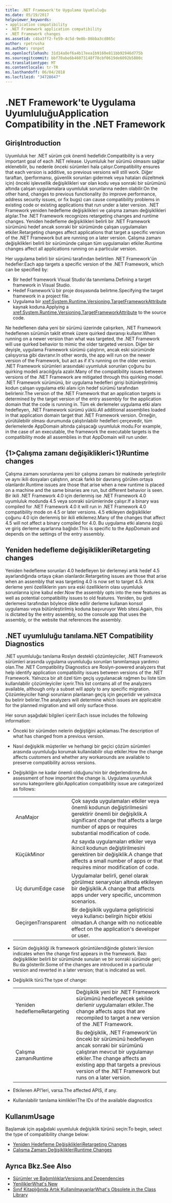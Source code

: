 ```yaml
---
title: .NET Framework'te Uygulama Uyumluluğu
ms.date: 05/19/2017
helpviewer_keywords:
- application compatibility
- .NET Framework application compatibility
- .NET Framework changes
ms.assetid: c4ba3ff2-fe59-4c5d-9e0b-86bba3cd865c
author: rpetrusha
ms.author: ronpet
ms.openlocfilehash: 31d14a8ef6a4b17eea1b9160e811bb92946d775b
ms.sourcegitcommit: bbf70abe6b46073148f78cbf0619de6092b5800c
ms.translationtype: MT
ms.contentlocale: tr-TR
ms.lasthandoff: 06/04/2018
ms.locfileid: "34728647"
---
```

# <a name="application-compatibility-in-the-net-framework"></a><span data-ttu-id="2bdc6-102">.NET Framework'te Uygulama Uyumluluğu</span><span class="sxs-lookup"><span data-stu-id="2bdc6-102">Application Compatibility in the .NET Framework</span></span>

## <a name="introduction"></a><span data-ttu-id="2bdc6-103">Giriş</span><span class="sxs-lookup"><span data-stu-id="2bdc6-103">Introduction</span></span>
<span data-ttu-id="2bdc6-104">Uyumluluk her .NET sürüm çok önemli hedefidir.</span><span class="sxs-lookup"><span data-stu-id="2bdc6-104">Compatibility is a very important goal of each .NET release.</span></span> <span data-ttu-id="2bdc6-105">Uyumluluk her sürümü olmasını sağlar eklenebilir, bu nedenle önceki sürümleri hala çalışır.</span><span class="sxs-lookup"><span data-stu-id="2bdc6-105">Compatibility ensures that each version is additive, so previous versions will still work.</span></span> <span data-ttu-id="2bdc6-106">Diğer taraftan, (performansı, güvenlik sorunları gidermek veya hataları düzeltmek için) önceki işlevsellik değişiklikleri var olan kodu veya sonraki bir sürümünü altında çalışan uygulamalara uyumluluk sorunlarına neden olabilir.</span><span class="sxs-lookup"><span data-stu-id="2bdc6-106">On the other hand, changes to previous functionality (to improve performance, address security issues, or fix bugs) can cause compatibility problems in existing code or existing applications that run under a later version.</span></span> <span data-ttu-id="2bdc6-107">.NET Framework yeniden hedefleme değişiklikleri ve çalışma zamanı değişiklikleri algılar.</span><span class="sxs-lookup"><span data-stu-id="2bdc6-107">The .NET Framework recognizes retargeting changes and runtime changes.</span></span> <span data-ttu-id="2bdc6-108">Yeniden hedefleme değişiklikleri belirli bir .NET Framework sürümünü hedef ancak sonraki bir sürümünde çalışan uygulamaları etkiler.</span><span class="sxs-lookup"><span data-stu-id="2bdc6-108">Retargeting changes affect applications that target a specific version of the .NET Framework but are running on a later version.</span></span> <span data-ttu-id="2bdc6-109">Çalışma zamanı değişiklikleri belirli bir sürümünde çalışan tüm uygulamaları etkiler.</span><span class="sxs-lookup"><span data-stu-id="2bdc6-109">Runtime changes affect all applications running on a particular version.</span></span>

<span data-ttu-id="2bdc6-110">Her uygulama belirli bir sürümü tarafından belirtilen .NET Framework'ün hedefler:</span><span class="sxs-lookup"><span data-stu-id="2bdc6-110">Each app targets a specific version of the .NET Framework, which can be specified by:</span></span>

* <span data-ttu-id="2bdc6-111">Bir hedef framework Visual Studio'da tanımlama.</span><span class="sxs-lookup"><span data-stu-id="2bdc6-111">Defining a target framework in Visual Studio.</span></span>
* <span data-ttu-id="2bdc6-112">Hedef Framework'ü bir proje dosyasında belirtme.</span><span class="sxs-lookup"><span data-stu-id="2bdc6-112">Specifying the target framework in a project file.</span></span>
* <span data-ttu-id="2bdc6-113">Uygulama bir <xref:System.Runtime.Versioning.TargetFrameworkAttribute> kaynak koduna.</span><span class="sxs-lookup"><span data-stu-id="2bdc6-113">Applying a <xref:System.Runtime.Versioning.TargetFrameworkAttribute> to the source code.</span></span>

<span data-ttu-id="2bdc6-114">Ne hedeflenen daha yeni bir sürümü üzerinde çalışırken, .NET Framework hedeflenen sürümün taklit etmek üzere quirked davranışı kullanır.</span><span class="sxs-lookup"><span data-stu-id="2bdc6-114">When running on a newer version than what was targeted, the .NET Framework will use quirked behavior to mimic the older targeted version.</span></span> <span data-ttu-id="2bdc6-115">Diğer bir deyişle, uygulama Framework sürümü çalıştırın, ancak eski sürümünde çalışıyorsa gibi davranır.</span><span class="sxs-lookup"><span data-stu-id="2bdc6-115">In other words, the app will run on the newer version of the Framework, but act as if it's running on the older version.</span></span> <span data-ttu-id="2bdc6-116">.NET Framework sürümleri arasındaki uyumluluk sorunları çoğunu bu quirking modeli aracılığıyla azalır.</span><span class="sxs-lookup"><span data-stu-id="2bdc6-116">Many of the compatibility issues between versions of the .NET Framework are mitigated through this quirking model.</span></span> <span data-ttu-id="2bdc6-117">.NET Framework sürümünü, bir uygulama hedefleri girişi bütünleştirilmiş kodun çalışan uygulama etki alanı için hedef sürümü tarafından belirlenir.</span><span class="sxs-lookup"><span data-stu-id="2bdc6-117">The version of the .NET Framework that an application targets is determined by the target version of the entry assembly for the application domain that the code is running in.</span></span> <span data-ttu-id="2bdc6-118">Tüm ek derlemeler uygulama etki alanı hedefleyen, .NET Framework sürümü yüklü.</span><span class="sxs-lookup"><span data-stu-id="2bdc6-118">All additional assemblies loaded in that application domain target that .NET Framework version.</span></span> <span data-ttu-id="2bdc6-119">Örneğin, yürütülebilir olması durumunda çalıştırılabilir hedefleri çerçevedir, tüm derlemelerde AppDomain altında çalışacağı uyumluluk modu.</span><span class="sxs-lookup"><span data-stu-id="2bdc6-119">For example, in the case of an executable, the framework the executable targets is the compatibility mode all assemblies in that AppDomain will run under.</span></span>

## <a name="runtime-changes"></a><span data-ttu-id="2bdc6-120">{1&gt;Çalışma zamanı değişiklikleri&lt;1}</span><span class="sxs-lookup"><span data-stu-id="2bdc6-120">Runtime changes</span></span>

<span data-ttu-id="2bdc6-121">Çalışma zamanı sorunlarına yeni bir çalışma zamanı bir makinede yerleştirilir ve aynı ikili dosyaları çalıştırın, ancak farklı bir davranış görülen ortaya olanlardır.</span><span class="sxs-lookup"><span data-stu-id="2bdc6-121">Runtime issues are those that arise when a new runtime is placed on a machine and the same binaries are run, but different behavior is seen.</span></span> <span data-ttu-id="2bdc6-122">Bir ikili .NET Framework 4.0 için derlenmiş ise .NET Framework 4.0 uyumluluk modunda 4.5 veya sonraki sürümlerinde çalışır.</span><span class="sxs-lookup"><span data-stu-id="2bdc6-122">If a binary was compiled for .NET Framework 4.0 it will run in .NET Framework 4.0 compatibility mode on 4.5 or later versions.</span></span> <span data-ttu-id="2bdc6-123">4.5 etkileyen değişiklikler çoğunu 4.0 için derlenmiş bir ikili etkilemez.</span><span class="sxs-lookup"><span data-stu-id="2bdc6-123">Many of the changes that affect 4.5 will not affect a binary compiled for 4.0.</span></span> <span data-ttu-id="2bdc6-124">Bu uygulama etki alanına özgü ve giriş derleme ayarlarına bağlıdır.</span><span class="sxs-lookup"><span data-stu-id="2bdc6-124">This is specific to the AppDomain and depends on the settings of the entry assembly.</span></span>

## <a name="retargeting-changes"></a><span data-ttu-id="2bdc6-125">Yeniden hedefleme değişiklikleri</span><span class="sxs-lookup"><span data-stu-id="2bdc6-125">Retargeting changes</span></span>

<span data-ttu-id="2bdc6-126">Yeniden hedefleme sorunları 4.0 hedefleyen bir derlemeyi artık hedef 4.5 ayarlandığında ortaya çıkan olanlardır.</span><span class="sxs-lookup"><span data-stu-id="2bdc6-126">Retargeting issues are those that arise when an assembly that was targeting 4.0 is now set to target 4.5.</span></span> <span data-ttu-id="2bdc6-127">Artık derleme yeni özelliklerin yanı sıra eski özelliklerin olası uyumluluk sorunlarına içine kabul eder.</span><span class="sxs-lookup"><span data-stu-id="2bdc6-127">Now the assembly opts into the new features as well as potential compatibility issues to old features.</span></span> <span data-ttu-id="2bdc6-128">Yeniden, bu girdi derlemesi tarafından böylece dikte edilir derleme kullanan konsol uygulaması veya bütünleştirilmiş koduna başvuruyor Web sitesi.</span><span class="sxs-lookup"><span data-stu-id="2bdc6-128">Again, this is dictated by the entry assembly, so the console app that uses the assembly, or the website that references the assembly.</span></span>

## <a name="net-compatibility-diagnostics"></a><span data-ttu-id="2bdc6-129">.NET uyumluluğu tanılama</span><span class="sxs-lookup"><span data-stu-id="2bdc6-129">.NET Compatibility Diagnostics</span></span>

<span data-ttu-id="2bdc6-130">.NET uyumluluğu tanılama Roslyn destekli çözümleyiciler, .NET Framework sürümleri arasında uygulama uyumluluğu sorunları tanımlamaya yardımcı olan.</span><span class="sxs-lookup"><span data-stu-id="2bdc6-130">The .NET Compatibility Diagnostics are Roslyn-powered analyzers that help identify application compatibility issues between versions of the .NET Framework.</span></span> <span data-ttu-id="2bdc6-131">Yalnızca bir alt özel tüm geçiş uygulanacak rağmen bu liste tüm kullanılabilir çözümleyiciler içerir.</span><span class="sxs-lookup"><span data-stu-id="2bdc6-131">This list contains all of the analyzers available, although only a subset will apply to any specific migration.</span></span> <span data-ttu-id="2bdc6-132">Çözümleyiciler hangi sorunların planlanan geçiş için geçerlidir ve yalnızca bu belirir belirler.</span><span class="sxs-lookup"><span data-stu-id="2bdc6-132">The analyzers will determine which issues are applicable for the planned migration and will only surface those.</span></span>

<span data-ttu-id="2bdc6-133">Her sorun aşağıdaki bilgileri içerir:</span><span class="sxs-lookup"><span data-stu-id="2bdc6-133">Each issue includes the following information:</span></span>

-   <span data-ttu-id="2bdc6-134">Önceki bir sürümden nelerin değiştiğini açıklaması.</span><span class="sxs-lookup"><span data-stu-id="2bdc6-134">The description of what has changed from a previous version.</span></span>

-   <span data-ttu-id="2bdc6-135">Nasıl değişiklik müşteriler ve herhangi bir geçici çözüm sürümleri arasında uyumluluğu korumak kullanılabilir olup etkiler.</span><span class="sxs-lookup"><span data-stu-id="2bdc6-135">How the change affects customers and whether any workarounds are available to preserve compatibility across versions.</span></span>

-   <span data-ttu-id="2bdc6-136">Değişikliğin ne kadar önemli olduğunu'nin bir değerlendirme.</span><span class="sxs-lookup"><span data-stu-id="2bdc6-136">An assessment of how important the change is.</span></span> <span data-ttu-id="2bdc6-137">Uygulama uyumluluk sorunu kategorilere gibi:</span><span class="sxs-lookup"><span data-stu-id="2bdc6-137">Application compatibility issue are categorized as follows:</span></span>

    |   |   |
    |---|---|
    |<span data-ttu-id="2bdc6-138">Ana</span><span class="sxs-lookup"><span data-stu-id="2bdc6-138">Major</span></span>|<span data-ttu-id="2bdc6-139">Çok sayıda uygulamaları etkiler veya önemli kodunun değiştirilmesini gerektirir önemli bir değişiklik.</span><span class="sxs-lookup"><span data-stu-id="2bdc6-139">A significant change that affects a large number of apps or requires substantial modification of code.</span></span>|
    |<span data-ttu-id="2bdc6-140">Küçük</span><span class="sxs-lookup"><span data-stu-id="2bdc6-140">Minor</span></span>|<span data-ttu-id="2bdc6-141">Az sayıda uygulamaları etkiler veya ikincil kodunun değiştirilmesini gerektiren bir değişiklik.</span><span class="sxs-lookup"><span data-stu-id="2bdc6-141">A change that affects a small number of apps or that requires minor modification of code.</span></span>|
    |<span data-ttu-id="2bdc6-142">Uç durum</span><span class="sxs-lookup"><span data-stu-id="2bdc6-142">Edge case</span></span>|<span data-ttu-id="2bdc6-143">Uygulamalar belirli, genel olarak görülmez senaryoları altında etkileyen bir değişiklik.</span><span class="sxs-lookup"><span data-stu-id="2bdc6-143">A change that affects apps under very specific, uncommon scenarios.</span></span>|
    |<span data-ttu-id="2bdc6-144">Geçirgen</span><span class="sxs-lookup"><span data-stu-id="2bdc6-144">Transparent</span></span>|<span data-ttu-id="2bdc6-145">Bir değişiklik uygulama geliştiricisi veya kullanıcı belirgin hiçbir etkisi olmadan.</span><span class="sxs-lookup"><span data-stu-id="2bdc6-145">A change with no noticeable effect on the application's developer or user.</span></span>|

-   <span data-ttu-id="2bdc6-146">Sürüm değişikliği ilk framework görüntülendiğinde gösterir.</span><span class="sxs-lookup"><span data-stu-id="2bdc6-146">Version indicates when the change first appears in the framework.</span></span> <span data-ttu-id="2bdc6-147">Bazı değişiklikler belirli bir sürümünde sunulan ve bir sonraki sürümde geri; Bu da gösterilir.</span><span class="sxs-lookup"><span data-stu-id="2bdc6-147">Some of the changes are introduced in a particular version and reverted in a later version; that is indicated as well.</span></span>

-   <span data-ttu-id="2bdc6-148">Değişiklik türü:</span><span class="sxs-lookup"><span data-stu-id="2bdc6-148">The type of change:</span></span>

    |   |   |
    |---|---|
    |<span data-ttu-id="2bdc6-149">Yeniden hedefleme</span><span class="sxs-lookup"><span data-stu-id="2bdc6-149">Retargeting</span></span>|<span data-ttu-id="2bdc6-150">Değişiklik yeni bir .NET Framework sürümünü hedefleyecek şekilde derlenir uygulamaları etkiler.</span><span class="sxs-lookup"><span data-stu-id="2bdc6-150">The change affects apps that are recompiled to target a new version of the .NET Framework.</span></span>|
    |<span data-ttu-id="2bdc6-151">Çalışma zamanı</span><span class="sxs-lookup"><span data-stu-id="2bdc6-151">Runtime</span></span>|<span data-ttu-id="2bdc6-152">Bu değişiklik, .NET Framework'ün önceki bir sürümünü hedefleyen ancak sonraki bir sürümünü çalıştıran mevcut bir uygulamayı etkiler.</span><span class="sxs-lookup"><span data-stu-id="2bdc6-152">The change affects an existing app that targets a previous version of the .NET Framework but runs on a later version.</span></span>|

-   <span data-ttu-id="2bdc6-153">Etkilenen API'leri, varsa.</span><span class="sxs-lookup"><span data-stu-id="2bdc6-153">The affected APIS, if any.</span></span>

-   <span data-ttu-id="2bdc6-154">Kullanılabilir tanılama kimlikleri</span><span class="sxs-lookup"><span data-stu-id="2bdc6-154">The IDs of the available diagnostics</span></span>

## <a name="usage"></a><span data-ttu-id="2bdc6-155">Kullanım</span><span class="sxs-lookup"><span data-stu-id="2bdc6-155">Usage</span></span>
<span data-ttu-id="2bdc6-156">Başlamak için aşağıdaki uyumluluk değişiklik türünü seçin:</span><span class="sxs-lookup"><span data-stu-id="2bdc6-156">To begin, select the type of compatibility change below:</span></span>

* [<span data-ttu-id="2bdc6-157">Yeniden Hedefleme Değişiklikleri</span><span class="sxs-lookup"><span data-stu-id="2bdc6-157">Retargeting Changes</span></span>](./retargeting/index.md)
* [<span data-ttu-id="2bdc6-158">Çalışma Zamanı Değişiklikleri</span><span class="sxs-lookup"><span data-stu-id="2bdc6-158">Runtime Changes</span></span>](./runtime/index.md)


## <a name="see-also"></a><span data-ttu-id="2bdc6-159">Ayrıca Bkz.</span><span class="sxs-lookup"><span data-stu-id="2bdc6-159">See Also</span></span>

* [<span data-ttu-id="2bdc6-160">Sürümler ve Bağımlılıklar</span><span class="sxs-lookup"><span data-stu-id="2bdc6-160">Versions and Dependencies</span></span>](../../../docs/framework/migration-guide/versions-and-dependencies.md)
* [<span data-ttu-id="2bdc6-161">Yenilikler</span><span class="sxs-lookup"><span data-stu-id="2bdc6-161">What's New</span></span>](../../../docs/framework/whats-new/index.md)
* [<span data-ttu-id="2bdc6-162">Sınıf Kitaplığında Artık Kullanılmayanlar</span><span class="sxs-lookup"><span data-stu-id="2bdc6-162">What's Obsolete in the Class Library</span></span>](../../../docs/framework/whats-new/whats-obsolete.md)
